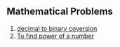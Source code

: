 ## Mathematical Problems

1. [decimal to binary coversion](dec_to_bin.cpp)
2. [To find power of a number](power_of_num.c)